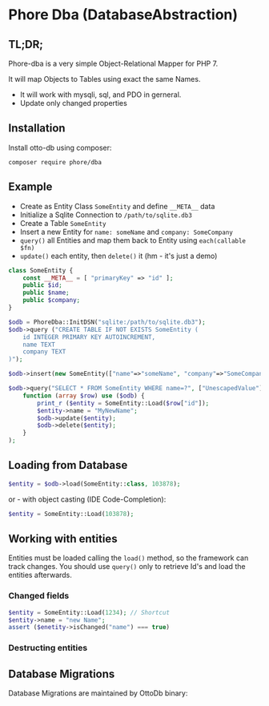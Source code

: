 # Phore Dba (DatabaseAbstraction)

## TL;DR;

Phore-dba is a very simple Object-Relational Mapper for PHP 7.

It will map Objects to Tables using exact the same Names.

- It will work with mysqli, sql, and PDO in gerneral.
- Update only changed properties

## Installation  

Install otto-db using composer:

```
composer require phore/dba
```


## Example

- Create as Entity Class `SomeEntity` and define `__META__` data
- Initialize a Sqlite Connection to `/path/to/sqlite.db3`
- Create a Table `SomeEntity`
- Insert a new Entity for `name: someName` and `company: SomeCompany`
- `query()` all Entities and map them back to Entity using `each(callable $fn)`
- `update()` each entity, then `delete()` it (hm - it's just a demo)

```php
class SomeEntity {
    const __META__ = [ "primaryKey" => "id" ];
    public $id;
    public $name;
    public $company;
}

$odb = PhoreDba::InitDSN("sqlite:/path/to/sqlite.db3");
$odb->query ("CREATE TABLE IF NOT EXISTS SomeEntity (
    id INTEGER PRIMARY KEY AUTOINCREMENT,
    name TEXT
    company TEXT
)");

$odb->insert(new SomeEntity(["name"=>"someName", "company"=>"SomeCompany"]));

$odb->query("SELECT * FROM SomeEntity WHERE name=?", ["UnescapedValue"])->each(
    function (array $row) use ($odb) {
        print_r ($entity = SomeEntity::Load($row["id"]);
        $entity->name = "MyNewName";
        $odb->update($entity);
        $odb->delete($entity);
    }
);
```



## Loading from Database

```php
$entity = $odb->load(SomeEntity::class, 103878);
```

or - with object casting (IDE Code-Completion):

```php
$entity = SomeEntity::Load(103878);
```



## Working with entities

Entities must be loaded calling the `load()` method, so the framework
can track changes. You should use `query()` only to retrieve Id's and
load the entities afterwards. 

### Changed fields

```php
$entity = SomeEntity::Load(1234); // Shortcut
$entity->name = "new Name";
assert ($enetity->isChanged("name") === true)
```

### Destructing entities



## Database Migrations

Database Migrations are maintained by OttoDb binary:

```

```

